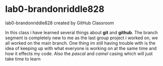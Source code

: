 # lab0-brandonriddle828
lab0-brandonriddle828 created by GitHub Classroom


In this class i have learned several things about **git** and **github**.
The branch segment is completely new to me as the last group project i worked on, we all worked on the main branch.
One thing im still having trouble with is the idea of keeping up with what everyone is working on at the same time and how it effects my code.
Also the *pascal* and *camel* casing which will just take time to learn
